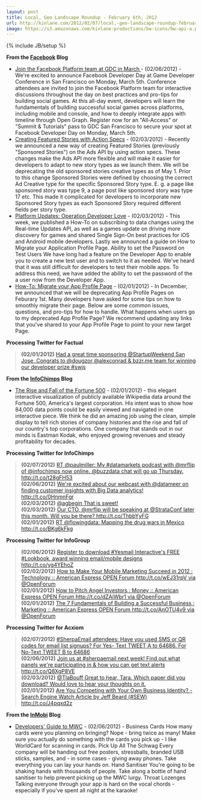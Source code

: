 ```yaml
---
layout: post
title: Local, Geo Landscape Roundup - February 6th, 2012
url: http://kinlane.com/2012/02/07/local,-geo-landscape-roundup-february-6th,-2012/
image: https://s3.amazonaws.com/kinlane-productions/bw-icons/bw-api-a.png
---
```

{% include JB/setup %}
<p>
     <strong>From the <a title="Facebook Blog" href="http://developers.facebook.com/blog/feed">Facebook</a> Blog</strong>
</p>
<ul class="mainlist">
     <li>
          <a href="http://working.laneworks.net/gather/">Join the Facebook Platform team at GDC in March </a>- (02/06/2012) - We're excited to announce Facebook Developer Day at Game Developer Conference in San Francisco on Monday, March 5th. Conference attendees are invited to join the Facebook Platform team for interactive discussions throughout the day on best practices and pro-tips for building social games. At this all-day event, developers will learn the fundamentals of building successful social games across platforms, including mobile and console, and how to deeply integrate apps with timeline through Open Graph. Register now for an "All-Access" or "Summit &amp; Tutorials" pass to GDC San Francisco to secure your spot at Facebook Developer Day on Monday, March 5th.
     </li>
     <li>
          <a href="http://working.laneworks.net/gather/">Creating Featured Stories with Action Specs</a> - (02/03/2012) - Recently we announced a new way of creating Featured Stories (previously "Sponsored Stories") on the Ads API by using action specs. These changes make the Ads API more flexible and will make it easier for developers to adapt to new story types as we launch them. We will be deprecating the old sponsored stories creative types as of May 1. Prior to this change Sponsored Stories were defined by choosing the correct Ad Creative type for the specific Sponsored Story type. E. g. a page like sponsored story was type 9, a page post like sponsored story was type 17 etc. This made it complicated for developers to incorporate new Sponsored Story types as each Sponsored Story required different fields per story type.
     </li>
     <li>
          <a href="http://working.laneworks.net/gather/">Platform Updates: Operation Developer Love</a> - (02/03/2012) - This week, we published a How-To on subscribing to data changes using the Real-time Updates API, as well as a games update on driving more discovery for games and shared Single Sign-On best practices for iOS and Android mobile developers. Lastly we announced a guide on How to Migrate your Application Profile Page. Ability to set the Password on Test Users We have long had a feature on the Developer App to enable you to create a new test user and to switch to it as needed. We've heard that it was still difficult for developers to test their mobile apps. To address this need, we have added the ability to set the password of the a user now from the Developer App.
     </li>
     <li>
          <a href="http://working.laneworks.net/gather/">How-To: Migrate your App Profile Page</a> - (02/01/2012) - In December, we announced that we will be deprecating App Profile Pages on Feburary 1st. Many developers have asked for some tips on how to smoothly migrate their page. Below are some common issues, questions, and pro-tips for how to handle. What happens when users go to my deprecated App Profile Page? We recommend updating any links that you've shared to your App Profile Page to point to your new target Page.
     </li>
</ul>
<p>
      
</p>
<p>
     <strong>Processing Twitter for Factual</strong>
</p>
<blockquote>
     <strong>(02/01/2012)</strong> <a href="https://twitter.com/#!/factual/status/164906177946329089%3E@joedevon%20Yes,%20we%20sure%20did.%3C/a%3E%3Cbr%20/%3E%3Cstrong%3E(02/01/2012)%3C/strong%3E%20%3Ca%20href=">Had a great time sponsoring @StartupWeekend San Jose. Congrats to @dougzor @alexconrad &amp; bzzr.me team for winning our developer prize #swjs</a>
</blockquote>
<p>
     <strong>From the <a title="InfoChimps Blog" href="http://feeds.feedburner.com/infochimps-blog">InfoChimps</a> Blog</strong>
</p>
<ul class="mainlist">
     <li>
          <a href="http://feedproxy.google.com/~r/infochimps-blog/~3/WGaPi7IOIUA/">The Rise and Fall of the Fortune 500</a> - (02/01/2012) - this elegant interactive visualization of publicly available Wikipedia data around the Fortune 500, America's largest corporation. His intent was to show how 84,000 data points could be easily viewed and navigated in one interactive piece. We think he did an amazing job using the clean, simple display to tell rich stories of company histories and the rise and fall of our country's top corporations. One company that stands out in our minds is Eastman Kodak, who enjoyed growing revenues and steady profitability for decades.
     </li>
</ul>
<p>
     <strong>Processing Twitter for InfoChimps</strong>
</p>
<blockquote>
     <strong>(02/07/2012)</strong> <a href="https://twitter.com/#!/infochimps/status/166929146268762112%3ERT%20@astar_alone%20@infochimps%20is%20hosting%20the%20next%20Austin%20R%20User%20Group%20Meetup%20http">RT @paulmiller: My #datamarkets podcast with @mrflip of @infochimps now online. @buzzdata chat will go up Thursday. http://t.co/t28gFH53</a>
     <br />
     <strong>(02/06/2012)</strong> <a href="https://twitter.com/#!/infochimps/status/166622812910534656%3ERT%20@hadoopnews%20How%20#bigdata%20and%20the%20cloud%20can%20manage%20grid%20batteries%20http://t.co/6ChzMjnE%3C/a%3E%3Cbr%20/%3E%3Cstrong%3E(02/06/2012)%3C/strong%3E%20%3Ca%20href=">We're excited about our webcast with @datameer on finding customer insights with Big Data analytics! http://t.co/0HnmnFgr</a>
     <br />
     <strong>(02/03/2012)</strong> <a href="https://twitter.com/#!/infochimps/status/165624141939085313%3EWe're%20excited%20about%20our%20webcast%20with%20@datameer%20on%20finding%20customer%20insights%20with%20Big%20Data%20analytics!%20http//t.co/ijSzn5YJ%3C/a%3E%3Cbr%20/%3E%3Cstrong%3E(02/03/2012)%3C/strong%3E%20%3Ca%20href=">@agbegin That is sweet!</a>
     <br />
     <strong>(02/03/2012)</strong> <a href="https://twitter.com/#!/infochimps/status/165536748317847553%3EWe%20use%20this%20for%20all%20our%20mockups%20now...%20http://t.co/BXSQoz5a%20#hipster%20#nerd%3C/a%3E%3Cbr%20/%3E%3Cstrong%3E(02/03/2012)%3C/strong%3E%20%3Ca%20href=">Our CTO, @mrflip will be speaking at @StrataConf later this month. Will you be there? http://t.co/ThbbYyFG</a>
     <br />
     <strong>(02/01/2012)</strong> <a href="https://twitter.com/#!/infochimps/status/164784285713317888%3EThe%20Rise%20and%20Fall%20of%20the%20Fortune%20500%20http://t.co/SmZtdjyO%3C/a%3E%3Cbr%20/%3E%3Cstrong%3E(02/01/2012)%3C/strong%3E%20%3Ca%20href=">RT @flowingdata: Mapping the drug wars in Mexico http://t.co/BKg6kFkg</a>
     <br />
</blockquote>
<p>
     <strong>Processing Twitter for InfoGroup</strong>
</p>
<blockquote>
     <strong>(02/06/2012)</strong> <a href="https://twitter.com/#!/Infogroup/status/166645404249751552%3E4%20Ways%20to%20Utilize%20Twitter%20to%20Grow%20Your%20Email%20List%20-%20Email%20Marketing%20Lounge:%20http://t.co/2DuVW9os%20via%20@AddThis%3C/a%3E%3Cbr%20/%3E%3Cstrong%3E(02/06/2012)%3C/strong%3E%20%3Ca%20href=">Register to download #Yesmail Interactive's FREE #Lookbook, award winning email/mobile designs http://t.co/yg4YEhoZ</a>
     <br />
     <strong>(02/02/2012)</strong> <a href="https://twitter.com/#!/Infogroup/status/165137455564066817%3EWhy%20Your%20Small%20Business%20Needs%20Video%20Marketing%20:%20Marketing%20::%20American%20Express%20OPEN%20Forum%20http://t.co/9DBoD4VV%20via%20@OpenForum%3C/a%3E%3Cbr%20/%3E%3Cstrong%3E(02/02/2012)%3C/strong%3E%20%3Ca%20href=">How to Make Your Mobile Marketing Succeed in 2012 : Technology :: American Express OPEN Forum http://t.co/wEJ31rpV via @OpenForum</a>
     <br />
     <strong>(02/01/2012)</strong> <a href="https://twitter.com/#!/Infogroup/status/164808141169635329%3EWe're%20headed%20to%20the%20Marketing%20Sherpa%20Email%20Summit%20in%20Las%20Vegas%20Feb%208%20-%2010%20Hope%20to%20See%20you%20there!%20http://t.co/j2EyMg2W%20via%20@infogroup%3C/a%3E%3Cbr%20/%3E%3Cstrong%3E(02/01/2012)%3C/strong%3E%20%3Ca%20href=">How to Pitch Angel Investors : Money :: American Express OPEN Forum http://t.co/dZAiWbr1 via @OpenForum</a>
     <br />
     <strong>(02/01/2012)</strong> <a href="https://twitter.com/#!/Infogroup/status/164772164048912384%3EInside%20the%20Mind%20of%20Your%20Buyers%20http://t.co/vtQGJq2R%20via%20@entmagazine%3C/a%3E%3Cbr%20/%3E%3Cstrong%3E(02/01/2012)%3C/strong%3E%20%3Ca%20href=">The 7 Fundamentals of Building a Successful Business : Marketing :: American Express OPEN Forum http://t.co/AnOTU4v9 via @OpenForum</a>
     <br />
</blockquote>
<p>
     <strong>Processing Twitter for Acxiom</strong>
</p>
<blockquote>
     <strong>(02/07/2012)</strong> <a href="https://twitter.com/#!/Acxiom/status/166974715557187584%3EAcxiom%20is%20giving%20away%20Rock-It%20Speaker%20Systems%20at%20#SherpaEmail!%20Complete%20the%20form%20for%20your%20chance%20to%20win:%20http://t.co/y4qqVNMG%3C/a%3E%3Cbr%20/%3E%3Cstrong%3E(02/07/2012)%3C/strong%3E%20%3Ca%20href=">#SherpaEmail attendees: Have you used SMS or QR codes for email list signups? For Yes- Text TWEET A to 64686. For No-Text TWEET B to 64686</a>
     <br />
     <strong>(02/06/2012)</strong> <a href="https://twitter.com/#!/Acxiom/status/166700723306905601%3EWyndham%20Hotel%20Group%E2%80%99s%20targeted%20emails%20break%20records-%20personalized/triggered%20msgs.%20Great%20job!%20http://t.co/HlH0Gx0r%20via%20@destinationCRM%3C/a%3E%3Cbr%20/%3E%3Cstrong%3E(02/03/2012)%3C/strong%3E%20%3Ca%20href=">Join us at #sherpaemail next week! Find out what panels we're participating in &amp; how you can get text alerts http://t.co/Q8XgP8VE</a>
     <br />
     <strong>(02/03/2012)</strong> <a href="https://twitter.com/#!/Acxiom/status/165514170303905792%3EFormer%20MySpace,%20MTV%20Exec%20Nada%20Stirratt%20Joins%20Acxiom%20http://t.co/Y54KHBV7%20via%20@adage%3C/a%3E%3Cbr%20/%3E%3Cstrong%3E(02/02/2012)%3C/strong%3E%20%3Ca%20href=">@TlaBouff Great to hear, Tara. Which paper did you download? Would love to hear your thoughts on it.</a>
     <br />
     <strong>(02/01/2012)</strong> <a href="https://twitter.com/#!/Acxiom/status/164891341162164224%3E@emerkow%20@KruxDigital%20Thanks%20for%20the%20RT!%3C/a%3E%3Cbr%20/%3E%3C/blockquote%3E%3Cstrong%3EProcessing%20Twitter%20for%20Localeze%3C/strong%3E%3Cbr%20/%3E%3Cblockquote%3E%3Cstrong%3E(02/02/2012)%3C/strong%3E%20%3Ca%20href=">Are You Competing with Your Own Business Identity? - Search Engine Watch Article by Jeff Beard (#SEW) http://t.co/J4pqxd2z</a>
</blockquote>
<p>
     <strong>From the <a title="InMobi Blog" href="http://www.inmobi.com/inmobiblog/feed/">InMobi</a> Blog</strong>
</p>
<ul class="mainlist">
     <li>
          <a href="http://www.inmobi.com/inmobiblog/2012/02/06/developers-guide-to-mwc/">Developers' Guide to MWC</a> - (02/06/2012) - Business Cards How many cards were you planning on bringing? Nope - bring twice as many! Make sure you actually do something with the cards you pick up - I like WorldCard for scanning in cards. Pick Up All The Schwag Every company will be handing out free posters, stressballs, branded USB sticks, samples, and - in some cases - giving away phones. Take everything you can lay your hands on. Hand Sanitiser You're going to be shaking hands with thousands of people. Take along a bottle of hand sanitiser to help prevent picking up the MWC lurgy. Throat Lozenges Talking everyone through your app is hard on the vocal chords - especially if you've spent all night at the karaoke!
     </li>
</ul>